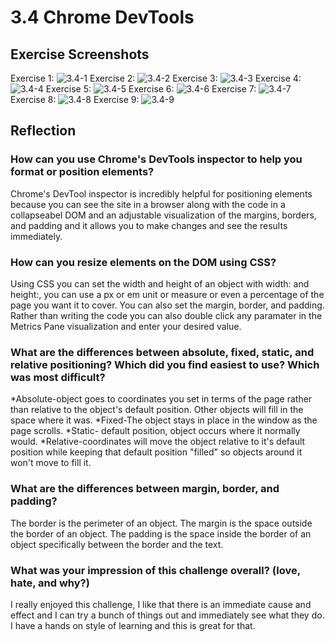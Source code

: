 # 3.4 Chrome DevTools

## Exercise Screenshots

Exercise 1:
![3.4-1](https://github.com/LelandAM/phase-0/blob/master/week-3/chrome-devtools/imgs/3.4-1.png)
Exercise 2:
![3.4-2](https://github.com/LelandAM/phase-0/blob/master/week-3/chrome-devtools/imgs/3.4-2.png)
Exercise 3:
![3.4-3](https://github.com/LelandAM/phase-0/blob/master/week-3/chrome-devtools/imgs/3.4-3.png)
Exercise 4:
![3.4-4](https://github.com/LelandAM/phase-0/blob/master/week-3/chrome-devtools/imgs/3.4-4.png)
Exercise 5:
![3.4-5](https://github.com/LelandAM/phase-0/blob/master/week-3/chrome-devtools/imgs/3.4-5.png)
Exercise 6:
![3.4-6](https://github.com/LelandAM/phase-0/blob/master/week-3/chrome-devtools/imgs/3.4-6.png)
Exercise 7:
![3.4-7](https://github.com/LelandAM/phase-0/blob/master/week-3/chrome-devtools/imgs/3.4-7.png)
Exercise 8:
![3.4-8](https://github.com/LelandAM/phase-0/blob/master/week-3/chrome-devtools/imgs/3.4-8.png)
Exercise 9:
![3.4-9](https://github.com/LelandAM/phase-0/blob/master/week-3/chrome-devtools/imgs/3.4-9.png)

## Reflection

### How can you use Chrome's DevTools inspector to help you format or position elements?
Chrome's DevTool inspector is incredibly helpful for positioning elements because you can see the site in a browser along with the code in a collapseabel DOM and an adjustable visualization of the margins, borders, and padding and it allows you to make changes and see the results immediately.

### How can you resize elements on the DOM using CSS?
Using CSS you can set the width and height of an object with width: and height:, you can use a px or em unit or measure or even a percentage of the page you want it to cover. You can also set the margin, border, and padding. Rather than writing the code you can also double click any paramater in the Metrics Pane visualization and enter your desired value.

### What are the differences between absolute, fixed, static, and relative positioning? Which did you find easiest to use? Which was most difficult?
*Absolute-object goes to coordinates you set in terms of the page rather than relative to the object's default position. Other objects will fill in the space where it was.
*Fixed-The object stays in place in the window as the page scrolls.
*Static- default position, object occurs where it normally would.
*Relative-coordinates will move the object relative to it's default position while keeping that default position "filled" so objects around it won't move to fill it.


### What are the differences between margin, border, and padding?
The border is the perimeter of an object. The margin is the space outside the border of an object. The padding is the space inside the border of an object specifically between the border and the text.

### What was your impression of this challenge overall? (love, hate, and why?)
I really enjoyed this challenge, I like that there is an immediate cause and effect and I can try a bunch of things out and immediately see what they do. I have a hands on style of learning and this is great for that.
